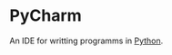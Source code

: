 # PyCharm

 An IDE for writting programms in [Python](/wiki/Python).

        
    
        
    
    
    